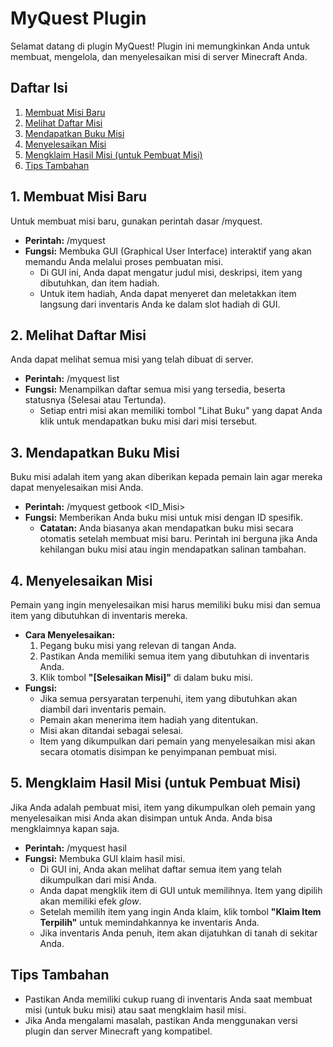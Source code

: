 # **MyQuest Plugin**

Selamat datang di plugin MyQuest\! Plugin ini memungkinkan Anda untuk membuat, mengelola, dan menyelesaikan misi di server Minecraft Anda.

## **Daftar Isi**

1. [Membuat Misi Baru](https://www.google.com/search?q=%231-membuat-misi-baru)  
2. [Melihat Daftar Misi](https://www.google.com/search?q=%232-melihat-daftar-misi)  
3. [Mendapatkan Buku Misi](https://www.google.com/search?q=%233-mendapatkan-buku-misi)  
4. [Menyelesaikan Misi](https://www.google.com/search?q=%234-menyelesaikan-misi)  
5. [Mengklaim Hasil Misi (untuk Pembuat Misi)](https://www.google.com/search?q=%235-mengklaim-hasil-misi-untuk-pembuat-misi)  
6. [Tips Tambahan](https://www.google.com/search?q=%23tips-tambahan)

## **1\. Membuat Misi Baru**

Untuk membuat misi baru, gunakan perintah dasar /myquest.

* **Perintah:** /myquest  
* **Fungsi:** Membuka GUI (Graphical User Interface) interaktif yang akan memandu Anda melalui proses pembuatan misi.  
  * Di GUI ini, Anda dapat mengatur judul misi, deskripsi, item yang dibutuhkan, dan item hadiah.  
  * Untuk item hadiah, Anda dapat menyeret dan meletakkan item langsung dari inventaris Anda ke dalam slot hadiah di GUI.

## **2\. Melihat Daftar Misi**

Anda dapat melihat semua misi yang telah dibuat di server.

* **Perintah:** /myquest list  
* **Fungsi:** Menampilkan daftar semua misi yang tersedia, beserta statusnya (Selesai atau Tertunda).  
  * Setiap entri misi akan memiliki tombol "Lihat Buku" yang dapat Anda klik untuk mendapatkan buku misi dari misi tersebut.

## **3\. Mendapatkan Buku Misi**

Buku misi adalah item yang akan diberikan kepada pemain lain agar mereka dapat menyelesaikan misi Anda.

* **Perintah:** /myquest getbook \<ID\_Misi\>  
* **Fungsi:** Memberikan Anda buku misi untuk misi dengan ID spesifik.  
  * **Catatan:** Anda biasanya akan mendapatkan buku misi secara otomatis setelah membuat misi baru. Perintah ini berguna jika Anda kehilangan buku misi atau ingin mendapatkan salinan tambahan.

## **4\. Menyelesaikan Misi**

Pemain yang ingin menyelesaikan misi harus memiliki buku misi dan semua item yang dibutuhkan di inventaris mereka.

* **Cara Menyelesaikan:**  
  1. Pegang buku misi yang relevan di tangan Anda.  
  2. Pastikan Anda memiliki semua item yang dibutuhkan di inventaris Anda.  
  3. Klik tombol **"\[Selesaikan Misi\]"** di dalam buku misi.  
* **Fungsi:**  
  * Jika semua persyaratan terpenuhi, item yang dibutuhkan akan diambil dari inventaris pemain.  
  * Pemain akan menerima item hadiah yang ditentukan.  
  * Misi akan ditandai sebagai selesai.  
  * Item yang dikumpulkan dari pemain yang menyelesaikan misi akan secara otomatis disimpan ke penyimpanan pembuat misi.

## **5\. Mengklaim Hasil Misi (untuk Pembuat Misi)**

Jika Anda adalah pembuat misi, item yang dikumpulkan oleh pemain yang menyelesaikan misi Anda akan disimpan untuk Anda. Anda bisa mengklaimnya kapan saja.

* **Perintah:** /myquest hasil  
* **Fungsi:** Membuka GUI klaim hasil misi.  
  * Di GUI ini, Anda akan melihat daftar semua item yang telah dikumpulkan dari misi Anda.  
  * Anda dapat mengklik item di GUI untuk memilihnya. Item yang dipilih akan memiliki efek *glow*.  
  * Setelah memilih item yang ingin Anda klaim, klik tombol **"Klaim Item Terpilih"** untuk memindahkannya ke inventaris Anda.  
  * Jika inventaris Anda penuh, item akan dijatuhkan di tanah di sekitar Anda.

## **Tips Tambahan**

* Pastikan Anda memiliki cukup ruang di inventaris Anda saat membuat misi (untuk buku misi) atau saat mengklaim hasil misi.  
* Jika Anda mengalami masalah, pastikan Anda menggunakan versi plugin dan server Minecraft yang kompatibel.